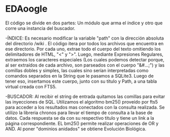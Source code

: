 # EDAoogle

El código se divide en dos partes: Un módulo que arma el índice y otro que corre una instancia del buscador.

-ÍNDICE: 
  Es necesario modificar la variable "path" con la dirección absoluta del directorio /wiki .
  El código itera por todos los archivos que encuentra en ese directorio. Por cada uno, extrae 
  todo el cuerpo del texto omitiendo los delimitadores de HTML, "<" y ">". Luego, mediante Expresiones
  Regulares, extraemos los caracteres especiales (Los cuales podemos detectar porque, al ser extraídos
  de cada archivo, son parseados con el cuerpo "&#...;") y las comillas dobles y simples, las cuales sino 
  serían interpretadas como comandos separados en la String que le pasamos a SQLite3.
  Luego de tener eso, insertamos este cuerpo, junto con su título y Path, a una tabla virtual creada con FTS5.

-BUSCADOR:
  Al recibir el string de entrada quitamos las comillas para evitar las inyecciones de SQL.
  Utilizamos el algoritmo bm25() proveído por fts5 para acceder a los resultados mas conectados con la consulta realizada.
  Se utilizo la libreria chronos para llevar el tiempo de consulta a la base de datos.
  Cada respuesta se da con su respectivo titulo y tiene un link a la página correspondiente.
  EL bm25() permite realizar operaciones de OR y AND.
  Al poner "dominios anidados" se obtiene Evolución Biológica.
  

  
